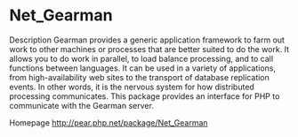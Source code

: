 Net_Gearman
===========

Description
Gearman provides a generic application framework to farm out work to other machines or processes that are better suited to do the work. It allows you to do work in parallel, to load balance processing, and to call functions between languages. It can be used in a variety of applications, from high-availability web sites to the transport of database replication events. In other words, it is the nervous system for how distributed processing communicates.
This package provides an interface for PHP to communicate with the Gearman server.

Homepage
http://pear.php.net/package/Net_Gearman

